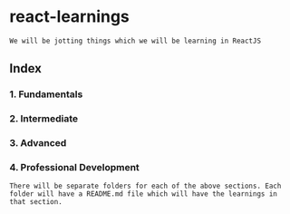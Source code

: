 # react-learnings
```We will be jotting things which we will be learning in ReactJS```

## Index
 ### 1. Fundamentals
 ### 2. Intermediate
 ### 3. Advanced
 ### 4. Professional Development

```There will be separate folders for each of the above sections. Each folder will have a README.md file which will have the learnings in that section.```
